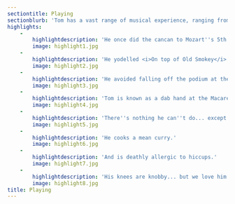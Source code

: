 ```yaml
---
sectiontitle: Playing
sectionblurb: 'Tom has a vast range of musical experience, ranging from X to Y. Explore some of his career highlights to date.'
highlights:
    -
        highlightdescription: 'He once did the cancan to Mozart''s 5th.'
        image: highlight1.jpg
    -
        highlightdescription: 'He yodelled <i>On top of Old Smokey</i> while on top of Old Smokey.'
        image: highlight2.jpg
    -
        highlightdescription: 'He avoided falling off the podium at the NZCBA Festival by sheer willpower. Or possibly telekinesis.'
        image: highlight3.jpg
    -
        highlightdescription: 'Tom is known as a dab hand at the Macarena.'
        image: highlight4.jpg
    -
        highlightdescription: 'There''s nothing he can''t do... except papier mâché.'
        image: highlight5.jpg
    -
        highlightdescription: 'He cooks a mean curry.'
        image: highlight6.jpg
    -
        highlightdescription: 'And is deathly allergic to hiccups.'
        image: highlight7.jpg
    -
        highlightdescription: 'His knees are knobby... but we love him anyway.'
        image: highlight8.jpg
title: Playing
---
```

